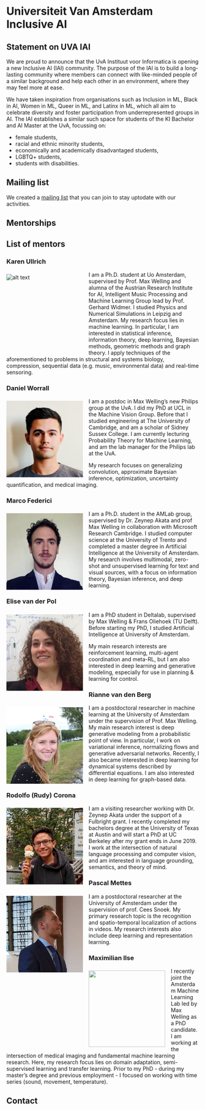 # Universiteit Van Amsterdam Inclusive AI

## Statement on UVA IAI

We are proud to announce that the UvA Instituut voor Informatica is opening a new Inclusive AI (IAI) community. The purpose of the IAI is to build a long-lasting community where members can connect with like-minded people of a similar background and help each other in an environment, where they may feel more at ease. 

We have taken inspiration from organisations such as Inclusion in ML, Black in AI, Women in ML, Queer in ML, and Latinx in ML, which all aim to celebrate diversity and foster participation from underrepresented groups in AI. The IAI establishes a similar such space for students of the KI Bachelor and AI Master at the UvA, focussing on:

- female students, 
- racial and ethnic minority students, 
- economically and academically disadvantaged students, 
- LGBTQ+ students, 
- students with disabilities.

## Mailing list

We created a [mailing list](https://groups.google.com/forum/#!forum/uva-iai) that you can join to stay uptodate with our activities.

## Mentorships

## List of mentors
### Karen Ullrich
<img src="images/karen.jpg" alt="alt text" width="200" height="200" style="float: left; margin-right: 15px; margin-top: 7px">
I am a Ph.D. student at Uo Amsterdam, supervised by Prof. Max Welling and alumna of the Austrian Research Institute for AI, Intelligent Music Processing and Machine Learning Group lead by Prof. Gerhard Widmer. I studied Physics and Numerical Simulations in Leipzig and Amsterdam.
My research focus lies in machine learning. In particular, I am interested in statistical inference, information theory, deep learning, Bayesian methods, geometric methods and graph theory. I apply techniques of the aforementioned to problems in structural and systems biology, compression, sequential data (e.g. music, environmental data) and real-time sensoring.

### Daniel Worrall
<img src="images/daniel.jpeg" alt="Daniel" width="200" height="200" style="float: left; margin-right: 15px; margin-top: 7px">
I am a postdoc in Max Welling’s new Philips group at the UvA. I did my PhD at UCL in the Machine Vision Group. Before that I studied engineering at The University of Cambridge, and am a scholar of Sidney Sussex College. I am currently lecturing Probability Theory for Machine Learning, and am the lab manager for the Philips lab at the UvA.

My research focuses on generalizing convolution, approximate Bayesian inference, optimization, uncertainty quantification, and medical imaging.

### Marco Federici
<img src="images/marco.jpg" alt="Marco" width="200" height="200" style="float: left; margin-right: 15px; margin-top: 7px">
I am a Ph.D. student in the AMLab group, supervised by Dr. Zeynep Akata and prof Max Welling in collaboration with Microsoft Research Cambridge.
I studied computer science at the University of Trento and completed a master degree in Artificial Intelligence at the University of Amsterdam.
My research involves multimodal, zero-shot and unsupervised learning for text and visual sources, with a focus on information theory, Bayesian inference, and deep learning.

### Elise van der Pol
<img src="images/elise.jpg" alt="Elise" width="200" height="200" style="float: left; margin-right: 15px; margin-top: 7px">
I am a PhD student in Deltalab, supervised by Max Welling &#38; Frans Oliehoek (TU Delft). Before starting my PhD, I studied Artificial Intelligence at University of Amsterdam. 

My main research interests are reinforcement learning, multi-agent coordination and meta-RL, but I am also interested in deep learning and generative modeling, especially for use in planning &#38; learning for control.


### Rianne van den Berg
<img src="images/RiannevdB-foto.jpg" alt="Elise" width="200" height="200" style="float: left; margin-right: 15px; margin-top: 7px">
I am a postdoctoral researcher in machine learning at the University of Amsterdam under the supervision of Prof. Max Welling. My main research interest is deep generative modeling from a probabilistic point of view. In particular, I work on variational inference, normalizing flows and generative adversarial networks. Recently, I also became interested in deep learning for dynamical systems described by differential equations. I am also interested in deep learning for graph-based data.

### Rodolfo (Rudy) Corona
<img src="images/rudy.jpeg" alt="Rudy" width="200" height="200" style="float: left; margin-right: 15px; margin-top: 7px">
I am a visiting researcher working with Dr. Zeynep Akata under the support of a Fulbright grant. I recently completed my bachelors degree at the University of Texas at Austin and will start a PhD at UC Berkeley after my grant ends in June 2019. I work at the intersection of natural language processing and computer vision, and am interested in language grounding, semantics, and theory of mind.

### Pascal Mettes
<div>
  <span><img src="images/pascal.jpg" alt="Rudy" width="200" height="200" style="float: left; margin-right: 15px; margin-top: 7px"></span>
  <span>I am a postdoctoral researcher at the University of Amsterdam under the supervision of prof. Cees Snoek. My primary research topic is the recognition and spatio-temporal localization of actions in videos. My research interests also include deep learning and representation learning.</span>
  </div>

### Maximilian Ilse
<div>
  <span><img src="images/maxi.jpg" width="200" height="200" style="float: left; margin-right: 15px; margin-top: 7px"></span>
  <span>I recently joint the Amsterdam Machine Learning Lab led by Max Welling as a PhD candidate. I am working at the intersection of medical imaging and fundamental machine learning research. Here, my research focus lies on domain adaptation, semi-supervised learning and transfer learning. Prior to my PhD - during my master’s degree and previous employment - I focused on working with time series (sound, movement, temperature).</span>
</div>

## Contact
